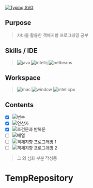 [![Typing SVG](https://readme-typing-svg.demolab.com?font=Oswald&size=30&pause=1000&color=000000&center=%EA%B1%B0%EC%A7%93&vCenter=%EA%B1%B0%EC%A7%93&repeat=%EC%A7%84%EC%8B%A4&random=%EA%B1%B0%EC%A7%93&width=435&lines=Study+Java)](https://git.io/typing-svg)

## Purpose
> 자바를 활용한 객체지향 프로그래밍 공부

## Skills / IDE
> ![java](https://img.shields.io/badge/Java-ED8B00?style=for-the-badge&logo=openjdk&logoColor=white)
> ![intellij](https://img.shields.io/badge/IntelliJ_IDEA-000000.svg?style=for-the-badge&logo=intellij-idea&logoColor=white)
> ![netbeans](https://img.shields.io/badge/apachenetbeanside-000000.svg?style=for-the-badge&logo=apachenetbeanside&logoColor=#1B6AC6)

## Workspace
> ![mac](https://img.shields.io/badge/Apple-MacBook_Air-999999?style=for-the-badge&logo=apple&logoColor=white)
![window](https://img.shields.io/badge/Windows-11-0078D6?style=for-the-badge&logo=windows&logoColor=white)
![intel cpu](https://img.shields.io/badge/Intel-Core_i9_13th-0071C5?style=for-the-badge&logo=intel&logoColor=white)

## Contents
- [X] ![변수](https://img.shields.io/badge/A-변수-orange.svg)
- [X] ![연산자](https://img.shields.io/badge/B-연산자-orange.svg)
- [X] ![조건문과 반복문](https://img.shields.io/badge/C-조건문과%20반복문-orange.svg)
- [ ] ![배열](https://img.shields.io/badge/D-배열-orange.svg)
- [ ] ![객체지향 프로그래밍 1](https://img.shields.io/badge/E-객체지향%20프로그래밍%201-orange.svg)
- [ ] ![객체지향 프로그래밍 2](https://img.shields.io/badge/F-객체지향%20프로그래밍%202-orange.svg)
> 그 외 심화 부분 작성중

# TempRepository
